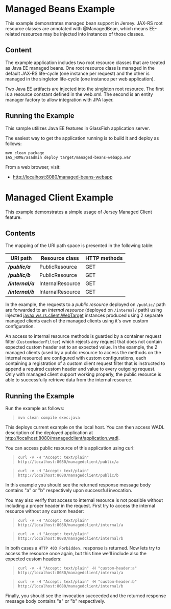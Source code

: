 <!--

    DO NOT ALTER OR REMOVE COPYRIGHT NOTICES OR THIS HEADER.

    Copyright (c) 2015 Oracle and/or its affiliates. All rights reserved.

    The contents of this file are subject to the terms of either the GNU
    General Public License Version 2 only ("GPL") or the Common Development
    and Distribution License("CDDL") (collectively, the "License").  You
    may not use this file except in compliance with the License.  You can
    obtain a copy of the License at
    http://glassfish.java.net/public/CDDL+GPL_1_1.html
    or packager/legal/LICENSE.txt.  See the License for the specific
    language governing permissions and limitations under the License.

    When distributing the software, include this License Header Notice in each
    file and include the License file at packager/legal/LICENSE.txt.

    GPL Classpath Exception:
    Oracle designates this particular file as subject to the "Classpath"
    exception as provided by Oracle in the GPL Version 2 section of the License
    file that accompanied this code.

    Modifications:
    If applicable, add the following below the License Header, with the fields
    enclosed by brackets [] replaced by your own identifying information:
    "Portions Copyright [year] [name of copyright owner]"

    Contributor(s):
    If you wish your version of this file to be governed by only the CDDL or
    only the GPL Version 2, indicate your decision by adding "[Contributor]
    elects to include this software in this distribution under the [CDDL or GPL
    Version 2] license."  If you don't indicate a single choice of license, a
    recipient has the option to distribute your version of this file under
    either the CDDL, the GPL Version 2 or to extend the choice of license to
    its licensees as provided above.  However, if you add GPL Version 2 code
    and therefore, elected the GPL Version 2 license, then the option applies
    only if the new code is made subject to such option by the copyright
    holder.

-->

Managed Beans Example
=====================

This example demonstrates managed bean support in Jersey. JAX-RS root
resource classes are annotated with @ManagedBean, which means EE-related
resources may be injected into instances of those classes.

Content
-------

The example application includes two root resource classes that are
treated as Java EE managed beans. One root resource class is managed in
the default JAX-RS life-cycle (one instance per request) and the other
is managed in the singleton life-cycle (one instance per web
application).

Two Java EE artifacts are injected into the singleton root resource. The
first is a resource constant defined in the web.xml. The second is an
entity manager factory to allow integration with JPA layer.

Running the Example
-------------------

This sample utilizes Java EE features in GlassFish application server.

The easiest way to get the application running is to build it and deploy
as follows:

    mvn clean package
    $AS_HOME/asadmin deploy target/managed-beans-webapp.war

From a web browser, visit:

-   <http://localhost:8080/managed-beans-webapp>

Managed Client Example
======================

This example demonstrates a simple usage of Jersey Managed Client
feature.

Contents
--------

The mapping of the URI path space is presented in the following table:

URI path            | Resource class     | HTTP methods
------------------- | ------------------ | --------------
**_/public/a_**     | PublicResource     | GET
**_/public/b_**     | PublicResource     | GET
**_/internal/a_**   | InternalResource   | GET
**_/internal/b_**   | InternalResource   | GET

In the example, the requests to a *public resource* deployed on
`/public/` path are forwarded to an *internal resource* (deployed on `/internal/` path) using injected
[javax.ws.rs.client.WebTarget](https://jax-rs-spec.java.net/nonav/2.0/apidocs/javax/ws/rs/client/WebTarget.html)
instances produced using 2 separate managed clients each of the managed
clients using it's own custom configuration.

An access to internal resource methods is guarded by a container request
filter (`CustomHeaderFilter`) which rejects any request that does not
contain expected custom header set to an expected value. In the example,
the 2 managed clients (used by a public resource to access the methods
on the internal resource) are configured with custom configurations,
each containing a registration of a custom client request filter that is
instructed to append a required custom header and value to every
outgoing request. Only with managed client support working properly, the
public resource is able to successfully retrieve data from the internal
resource.

Running the Example
-------------------

Run the example as follows:

>     mvn clean compile exec:java

This deploys current example on the local host. You can then access WADL
description of the deployed application at
<http://localhost:8080/managedclient/application.wadl>.

You can access public resource of this application using curl:

>     curl -v -H "Accept: text/plain" http://localhost:8080/managedclient/public/a

>     curl -v -H "Accept: text/plain" http://localhost:8080/managedclient/public/b

In this example you should see the returned response message body
contains "a" or "b" respectively upon successful invocation.

You may also verify that access to internal resource is not possible
without including a proper header in the request. First try to access
the internal resource without any custom header:

>     curl -v -H "Accept: text/plain" http://localhost:8080/managedclient/internal/a

>     curl -v -H "Accept: text/plain" http://localhost:8080/managedclient/internal/b

In both cases a `HTTP 403 Forbidden.` response is returned. Now lets try
to access the resource once again, but this time we'll include also the
expected custom headers:

>     curl -v -H "Accept: text/plain" -H "custom-header:a" http://localhost:8080/managedclient/internal/a

>     curl -v -H "Accept: text/plain" -H "custom-header:b" http://localhost:8080/managedclient/internal/b

Finally, you should see the invocation succeeded and the returned response message body contains "a" or "b" respectively.